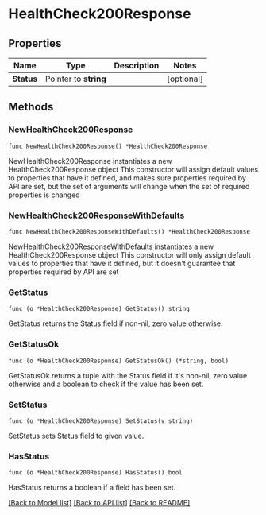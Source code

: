 # HealthCheck200Response

## Properties

Name | Type | Description | Notes
------------ | ------------- | ------------- | -------------
**Status** | Pointer to **string** |  | [optional] 

## Methods

### NewHealthCheck200Response

`func NewHealthCheck200Response() *HealthCheck200Response`

NewHealthCheck200Response instantiates a new HealthCheck200Response object
This constructor will assign default values to properties that have it defined,
and makes sure properties required by API are set, but the set of arguments
will change when the set of required properties is changed

### NewHealthCheck200ResponseWithDefaults

`func NewHealthCheck200ResponseWithDefaults() *HealthCheck200Response`

NewHealthCheck200ResponseWithDefaults instantiates a new HealthCheck200Response object
This constructor will only assign default values to properties that have it defined,
but it doesn't guarantee that properties required by API are set

### GetStatus

`func (o *HealthCheck200Response) GetStatus() string`

GetStatus returns the Status field if non-nil, zero value otherwise.

### GetStatusOk

`func (o *HealthCheck200Response) GetStatusOk() (*string, bool)`

GetStatusOk returns a tuple with the Status field if it's non-nil, zero value otherwise
and a boolean to check if the value has been set.

### SetStatus

`func (o *HealthCheck200Response) SetStatus(v string)`

SetStatus sets Status field to given value.

### HasStatus

`func (o *HealthCheck200Response) HasStatus() bool`

HasStatus returns a boolean if a field has been set.


[[Back to Model list]](../README.md#documentation-for-models) [[Back to API list]](../README.md#documentation-for-api-endpoints) [[Back to README]](../README.md)


